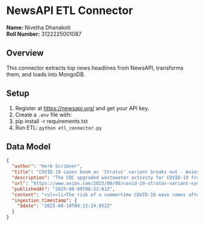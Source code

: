 # NewsAPI ETL Connector

**Name:** Nivetha Dhanakoti <br>
**Roll Number:** 3122225001087

## Overview
This connector extracts top news headlines from NewsAPI, transforms them, and loads into MongoDB.

## Setup
1. Register at https://newsapi.org/ and get your API key.
2. Create a `.env` file with:
3. pip install -r requirements.txt
4. Run ETL: `python etl_connector.py`

## Data Model

```json
{
  "author": "Herb Scribner",
  "title": "COVID-19 cases boom as 'Stratus' variant breaks out - Axios",
  "description": "The CDC upgraded wastewater activity for COVID-19 from \"low\" to \"moderate\" amid the \"Stratus\" variant surge.",
  "url": "https://www.axios.com/2025/08/08/covid-19-stratus-variant-symptoms-cases-cdc",
  "publishedAt": "2025-08-09T08:22:01Z",
  "content": "<ul><li>The risk of a summertime COVID-19 wave comes after Health Secretary Robert F. Kennedy Jr. unilaterally changed federal COVID vaccine recommendations, causing confusion over who should get the… [+2861 chars]",
  "ingestion_timestamp": {
    "$date": "2025-08-10T09:22:24.052Z"
  }
}
```
